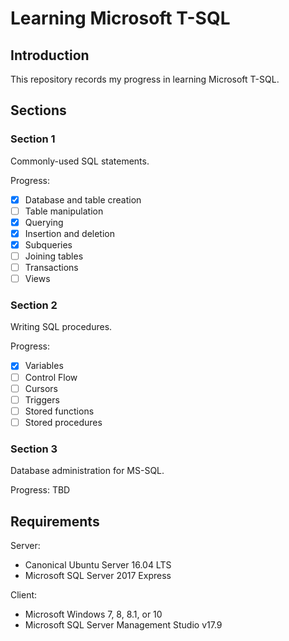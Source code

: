 # Learning Microsoft T-SQL

## Introduction

This repository records my progress in learning Microsoft T-SQL.

## Sections

### Section 1

Commonly-used SQL statements.

Progress:
- [x] Database and table creation
- [ ] Table manipulation
- [x] Querying
- [x] Insertion and deletion
- [x] Subqueries
- [ ] Joining tables
- [ ] Transactions
- [ ] Views

### Section 2

Writing SQL procedures.

Progress:
- [x] Variables
- [ ] Control Flow
- [ ] Cursors
- [ ] Triggers
- [ ] Stored functions
- [ ] Stored procedures

### Section 3

Database administration for MS-SQL.

Progress: TBD

## Requirements

Server:
* Canonical Ubuntu Server 16.04 LTS
* Microsoft SQL Server 2017 Express

Client:
* Microsoft Windows 7, 8, 8.1, or 10
* Microsoft SQL Server Management Studio v17.9